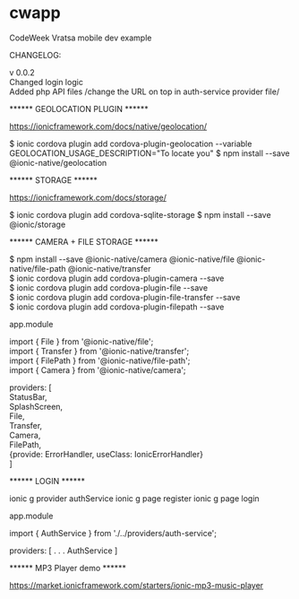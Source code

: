 # cwapp

CodeWeek Vratsa mobile dev example <br />

CHANGELOG: <br />

v 0.0.2 <br />
Changed login logic <br />
Added php API files /change the URL on top in auth-service provider file/ <br />

****** GEOLOCATION PLUGIN ******

https://ionicframework.com/docs/native/geolocation/

$ ionic cordova plugin add cordova-plugin-geolocation --variable GEOLOCATION_USAGE_DESCRIPTION="To locate you"
$ npm install --save @ionic-native/geolocation


****** STORAGE ******

https://ionicframework.com/docs/storage/

$ ionic cordova plugin add cordova-sqlite-storage
$ npm install --save @ionic/storage


****** CAMERA + FILE STORAGE ******

$ npm install --save @ionic-native/camera @ionic-native/file @ionic-native/file-path @ionic-native/transfer <br />
$ ionic cordova plugin add cordova-plugin-camera --save <br />
$ ionic cordova plugin add cordova-plugin-file --save <br />
$ ionic cordova plugin add cordova-plugin-file-transfer --save <br />
$ ionic cordova plugin add cordova-plugin-filepath --save <br />

app.module

import { File } from '@ionic-native/file'; <br />
import { Transfer } from '@ionic-native/transfer'; <br />
import { FilePath } from '@ionic-native/file-path'; <br />
import { Camera } from '@ionic-native/camera'; <br />

providers: [ <br />
    StatusBar, <br />
    SplashScreen, <br />
    File, <br />
    Transfer, <br />
    Camera, <br />
    FilePath, <br />
    {provide: ErrorHandler, useClass: IonicErrorHandler} <br />
  ] <br />

****** LOGIN ******

ionic g provider authService
ionic g page register
ionic g page login

app.module

import { AuthService } from './../providers/auth-service';

providers: [
    .
    .
    .
    AuthService
  ]



****** MP3 Player demo ******

https://market.ionicframework.com/starters/ionic-mp3-music-player
